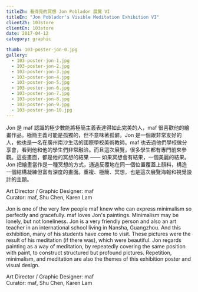 ```yaml
---
titleZh: 看得見的冥想 Jon Poblador 展覽 VI
titleEn: "Jon Poblador's Visible Meditation Exhibition VI"
clientZh: 103store
clientEn: 103store
date: 2017-04-12
category: graphic

thumb: 103-poster-jon-0.jpg
gallery:
  - 103-poster-jon-1.jpg
  - 103-poster-jon-2.jpg
  - 103-poster-jon-3.jpg
  - 103-poster-jon-4.jpg
  - 103-poster-jon-5.jpg
  - 103-poster-jon-6.jpg
  - 103-poster-jon-7.jpg
  - 103-poster-jon-8.jpg
  - 103-poster-jon-9.jpg
  - 103-poster-jon-10.jpg
---
```


Jon 是 maf 認識的極少數能將極簡主義表達得如此完美的人，maf 很喜歡他的繪畫作品。極簡主義可能是孤獨的，但不意味著孤僻。Jon 是一個跟非常友好的人，他也是一名在廣州南沙生活的國際學校美術教師。maf 也去過他們學校做分享會，看到他和他的學生們非常融洽。而且這次展覽，很多學生都有專門前來參觀。這些畫面，都是他的冥想的結果 —— 如果冥想會有結果，一個美麗的結果。Jon 把繪畫當作是一種冥想的方式，通過反覆地在同一個位置覆蓋上顏料，構造一個結構凝練但富有深度的畫面。重複、極簡、冥想，也是這次展覽海報和視覺設計的主題。

Art Director / Graphic Designer: maf<br/>
Curator: maf, Shu Chen, Karen Lam

<!-- lang -->

Jon is one of the very few people maf knew who can express minimalism so perfectly and gracefully. maf loves Jon's paintings. Minimalism may be lonely, but not loneliness. Jon is a very friendly person and also an art teacher in an international school living in Nansha, Guangzhou. And this exhibition, many of his students have come to visit. These pictures were the result of his meditation (if there was), which were beautiful. Jon regards painting as a way of meditation, by repeatedly covering the same position with paint, to construct structured but profound pictures. Repetition, minimalism, and meditation are also the themes of this exhibition poster and visual design.

Art Director / Graphic Designer: maf<br/>
Curator: maf, Shu Chen, Karen Lam
